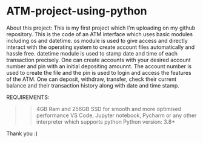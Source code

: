 # ATM-project-using-python

About this project:
This is my first project which I'm uploading on my github repository. This is the code of an ATM interface which uses basic modules including os and datetime. os module is used to give access and directly interact with the operating system to create account files automatically and hassle free. datetime module is used to stamp date and time of each transaction precisely. One can create accounts with your desired account number and pin with an initial depositing amounnt. The account number is used to create the file and the pin is used to login and access the features of the ATM. One can deposit, withdraw, transfer, check their current balance and their transaction history along with date and time stamp.

REQUIREMENTS:

>> 4GB Ram and 256GB SSD for smooth and more optimised performance
>> VS Code, Jupyter notebook, Pycharm or any other interpreter which supports python
>> Python version: 3.8+

Thank you :)
